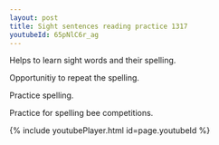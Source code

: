 ```yaml
---
layout: post
title: Sight sentences reading practice 1317
youtubeId: 65pNlC6r_ag
---
```

 
 
Helps to learn sight words and their spelling.

Opportunitiy to repeat the spelling. 

Practice spelling. 
 
Practice for spelling bee competitions. 
 
{% include youtubePlayer.html id=page.youtubeId %}
 
 
